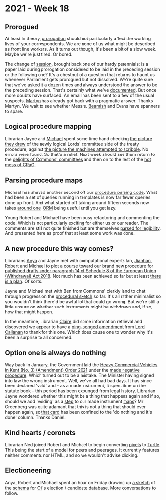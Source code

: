# 2021 - Week 18

## Prorogued

At least in theory, [prorogation](https://ukparliament.github.io/ontologies/time-period/time-period-ontology.html#d4e157) should not particularly affect the working lives of your correspondents. We are none of us what might be described as front line workers. As it turns out though, it's been a bit of a slow week. Maybe we're just tired. Or bored.

The change of [session](https://ukparliament.github.io/ontologies/time-period/time-period-ontology.html#d4e144), brought back one of our hardy perennials: is a paper laid during prorogation considered to be laid in the preceding session or the following one? It's a chestnut of a question that returns to haunt us whenever Parliament gets prorogued but not dissolved. We're quite sure that we've asked it a dozen times and always understood the answer to be the preceding session. That's certainly what we've [documented](https://ukparliament.github.io/ontologies/laying/laying-ontology.html#d4e203). But once more doubts have surfaced. An email has been sent to a few of the usual suspects. [Martyn](https://twitter.com/martynpatrick) has already got back with a pragmatic answer. Thanks Martyn. We wait to see whether Messrs. [Beamish](https://twitter.com/clerkly) and Evans have spanners to spare.

## Logical procedure mapping

Librarian Jayne and [Michael](https://twitter.com/fantasticlife) spent some time hand checking [the picture they drew](https://github.com/ukparliament/ontologies/blob/master/procedure/flowcharts/components/crag-treaty-lords-eu-committee/crag-treaty-lords-eu-committee.pdf) of the newly logical Lords' committee side of the treaty procedure, against [the picture the machines attempted to scribble](https://ukparliament.github.io/ontologies/meta/weeknotes/2021/17/machine-lords-eu-committes.pdf). No errors were found. So that's a relief. Next week should see them return to the [delights of Commons' committees](https://trello.com/c/Jao1oZtH/18-remap-crag-treaty) and then on to the rest of the [hot mess of CRaG](https://ukparliament.github.io/ontologies/procedure/flowcharts/crag-treaties/crag-treaties.pdf).

## Parsing procedure maps

Michael has shaved another second off our [procedure parsing code](https://github.com/ukparliament/procedure-parsing). What had been a set of queries running in templates is now far fewer queries done up front. And what started off taking around fifteen seconds now takes [around one](https://api.parliament.uk/procedures/work-packages/9). [ORM](https://en.wikipedia.org/wiki/Object%E2%80%93relational_mapping) being useful until you get lazy.

Young Robert and Michael have been busy refactoring and commenting the code. Which is not particularly exciting for either us or our reader. The comments are still not quite finished but are themselves [parsed for legibility](https://api.parliament.uk/procedures/meta/comments). And presented here as proof that at least some work was done.

## A new procedure this way comes?

Librarians [Anya](https://twitter.com/bitten_) and Jayne met with computational experts Ian, [Jianhan](https://twitter.com/jianhanzhu), Robert and Michael to plot a course toward our brand new procedure for [published drafts under paragraph 14 of Schedule 8 of the European Union (Withdrawal) Act 2018](https://www.legislation.gov.uk/ukpga/2018/16/schedule/8/enacted#schedule-8-paragraph-14). Not much has been achieved so far but at least [there is a plan](https://trello.com/b/6Tv4O13K/published-drafts). Of sorts. 

Jayne and Michael met with Ben from Commons' clerkly land to chat through progress on the [procedural sketch](https://github.com/ukparliament/ontologies/blob/master/procedure/flowcharts/published-drafts-under-euwa/published-drafts-under-euwa.pdf) so far. It's all rather minimalist so you wouldn't think there'd be awful lot that could go wrong. But we're still a little unsure on whether such instruments might be withdrawn and, if so, how that might happen.

In the meantime, Librarian [Claire](https://twitter.com/tinysprite) did some information retrieval and discovered we appear to have a [ping-ponged amendment](https://hansard.parliament.uk/lords/2018-06-18/debates/38C39823-F992-450D-AD1F-1A7A0FC6E706/EuropeanUnion(Withdrawal)Bill#contribution-9BAF781B-1CF6-420B-A525-7A406347D27E) from [Lord Callanan](https://members.parliament.uk/member/4336/career) to thank for this one. Which does cause one to wonder why it's been a surprise to all concerned.

## Option one is always do nothing

Way back in January, the Government laid the [Heavy Commercial Vehicles in Kent (No. 3) (Amendment) Order 2021](https://statutoryinstruments.parliament.uk/timeline/WaAe1TK1/SI-202162) under the [made negative procedure](https://ukparliament.github.io/ontologies/procedure/flowcharts/sis/logic-gates/made-negative.pdf). Which turned out to be a mistake. The Minister having signed into law the wrong instrument. Well, we've all had bad days. It has since been declared 'void' and - as a made instrument, it spent time on the statute book - this period has been expunged from legal history. Librarian Jayne wondered whether this might be a thing that happens again and if so, should we add 'voiding' as a [step](https://ukparliament.github.io/ontologies/procedure/procedure-ontology.html#d4e175) to our made instrument [maps](https://ukparliament.github.io/ontologies/procedure/procedure-ontology.html#maps)? Mr Greenberg was quite adamant that this is not a thing that should ever happen again, so [that card](https://trello.com/c/d2CbPMsV/358-dg-instrument-void) has been confined to the 'do nothing and it's done' column. Thanks Daniel.

## Kind hearts / coronets

Librarian Ned joined Robert and Michael to begin converting [pixels](https://github.com/ukparliament/ontologies/blob/master/peerage/peerage.png) to [Turtle](https://github.com/ukparliament/ontologies/blob/master/peerage/peerage-ontology.ttl). This being the start of a model for peers and peerages. It currently features neither comments nor HTML, and so we wouldn't advise clicking.

## Electioneering

Anya, Robert and Michael spent an hour on Friday drawing up [a sketch](https://github.com/ukparliament/ontologies/blob/master/meta/relational/candidates/candidates.pdf) of the [schema](https://github.com/ukparliament/ontologies/blob/master/meta/relational/candidates/candidates.sql) for [Oli](https://twitter.com/olihawkins)'s election / candidate database. More conversations to follow.




